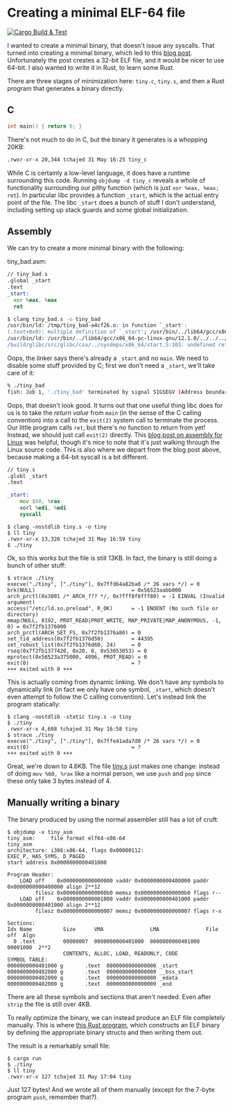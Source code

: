 # Creating a minimal ELF-64 file

[![Cargo Build & Test](https://github.com/tchajed/minimal-elf/actions/workflows/build.yml/badge.svg)](https://github.com/tchajed/minimal-elf/actions/workflows/build.yml)

I wanted to create a minimal binary, that doesn't issue any syscalls. That
turned into creating a minimal binary, which led to this [blog
post](https://www.muppetlabs.com/~breadbox/software/tiny/teensy.html).
Unfortunately the post creates a 32-bit ELF file, and it would be nicer to use
64-bit. I also wanted to write it in Rust, to learn some Rust.

There are three stages of minimization here: `tiny.c`, `tiny.s`, and then a Rust
program that generates a binary directly.

## C

```c
int main() { return 0; }
```

There's not much to do in C, but the binary it generates is a whopping 20KB:

```sh
.rwxr-xr-x 20,344 tchajed 31 May 16:25 tiny_c
```

While C is certainly a low-level language, it does have a runtime surrounding
this code. Running `objdump -d tiny_c` reveals a whole of functionality
surrounding our pithy function (which is just `xor %eax, %eax; ret`). In
particular libc provides a function `_start`, which is the actual entry point of
the file. The libc `_start` does a bunch of stuff I don't understand, including
setting up stack guards and some global initialization.

## Assembly

We can try to create a more minimal binary with the following:

tiny_bad.asm:

```asm
// tiny_bad.s
.global _start
.text
_start:
  xor %eax, %eax
  ret
```

```sh
$ clang tiny_bad.s -o tiny_bad
/usr/bin/ld: /tmp/tiny_bad-a4cf26.o: in function `_start':
(.text+0x0): multiple definition of `_start'; /usr/bin/../lib64/gcc/x86_64-pc-linux-gnu/12.1.0/../../../../lib64/Scrt1.o:/build/glibc/src/glibc/csu/../sysdeps/x86_64/start.S:57: first defined here
/usr/bin/ld: /usr/bin/../lib64/gcc/x86_64-pc-linux-gnu/12.1.0/../../../../lib64/Scrt1.o: in function `_start':
/build/glibc/src/glibc/csu/../sysdeps/x86_64/start.S:103: undefined reference to `main'
```

Oops, the linker says there's already a `_start` and no `main`. We need to disable some
stuff provided by C; first we don't need a `_start`, we'll take care of it:

```sh
% ./tiny_bad
fish: Job 1, './tiny_bad' terminated by signal SIGSEGV (Address boundary error)
```

Oops, that doesn't look good. It turns out that one useful thing libc does for
us is to take the _return value_ from `main` (in the sense of the C calling
convention) into a call to the `exit(2)` system call to terminate the process.
Our little program calls `ret`, but there's no function to return from yet!
Instead, we should just call `exit(2)` directly. This [blog post on assembly for
Linux](https://www.cs.fsu.edu/~langley/CNT5605/2017-Summer/assembly-example/assembly.html)
was helpful, though it's nice to note that it's just walking through the Linux
source code. This is also where we depart from the blog post above, because
making a 64-bit syscall is a bit different.

```asm
// tiny.s
.globl _start
.text

_start:
	mov $60, %rax
	xorl %edi, %edi
	syscall
```

```
$ clang -nostdlib tiny.s -o tiny
$ ll tiny
.rwxr-xr-x 13,320 tchajed 31 May 16:59 tiny
$ ./tiny
```

Ok, so this works but the file is still 13KB. In fact, the binary is still doing
a bunch of other stuff:

```
$ strace ./tiny
execve("./tiny", ["./tiny"], 0x7ffd64a82ba0 /* 26 vars */) = 0
brk(NULL)                               = 0x56523aabb000
arch_prctl(0x3001 /* ARCH_??? */, 0x7fff8f6fff80) = -1 EINVAL (Invalid argument)
access("/etc/ld.so.preload", R_OK)      = -1 ENOENT (No such file or directory)
mmap(NULL, 8192, PROT_READ|PROT_WRITE, MAP_PRIVATE|MAP_ANONYMOUS, -1, 0) = 0x7f2fb1376000
arch_prctl(ARCH_SET_FS, 0x7f2fb1376a80) = 0
set_tid_address(0x7f2fb1376d50)         = 44395
set_robust_list(0x7f2fb1376d60, 24)     = 0
rseq(0x7f2fb1377420, 0x20, 0, 0x53053053) = 0
mprotect(0x56523a375000, 4096, PROT_READ) = 0
exit(0)                                 = ?
+++ exited with 0 +++
```

This is actually coming from dynamic linking. We don't have any symbols to
dynamically link (in fact we only have one symbol, `_start`, which doesn't even
attempt to follow the C calling convention). Let's instead link the program statically:

```
$ clang -nostdlib -static tiny.s -o tiny
$ ./tiny
.rwxr-xr-x 4,608 tchajed 31 May 16:58 tiny
$ strace ./tiny
execve("./tiny", ["./tiny"], 0x7ffe41ada7d0 /* 26 vars */) = 0
exit(0)                                 = ?
+++ exited with 0 +++
```

Great, we're down to 4.6KB. The file [tiny.s](tiny.s) just makes one change:
instead of doing `mov %60, %rax` like a normal person, we use `push` and `pop`
since these only take 3 bytes instead of 4.

## Manually writing a binary

The binary produced by using the normal assembler still has a lot of cruft:

```
$ objdump -x tiny_asm
tiny_asm:     file format elf64-x86-64
tiny_asm
architecture: i386:x86-64, flags 0x00000112:
EXEC_P, HAS_SYMS, D_PAGED
start address 0x0000000000401000

Program Header:
    LOAD off    0x0000000000000000 vaddr 0x0000000000400000 paddr 0x0000000000400000 align 2**12
         filesz 0x00000000000000b0 memsz 0x00000000000000b0 flags r--
    LOAD off    0x0000000000001000 vaddr 0x0000000000401000 paddr 0x0000000000401000 align 2**12
         filesz 0x0000000000000007 memsz 0x0000000000000007 flags r-x

Sections:
Idx Name          Size      VMA               LMA               File off  Algn
  0 .text         00000007  0000000000401000  0000000000401000  00001000  2**2
                  CONTENTS, ALLOC, LOAD, READONLY, CODE
SYMBOL TABLE:
0000000000401000 g       .text	0000000000000000 _start
0000000000402000 g       .text	0000000000000000 __bss_start
0000000000402000 g       .text	0000000000000000 _edata
0000000000402000 g       .text	0000000000000000 _end
```

There are all these symbols and sections that aren't needed. Even after `strip`
the file is still over 4KB.

To really optimize the binary, we can instead produce an ELF file completely
manually. This is where [this Rust program](src/main.rs), which constructs an
ELF binary by defining the appropriate binary structs and then writing them out.

The result is a remarkably small file:

```
$ cargo run
$ ./tiny
$ ll tiny
.rwxr-xr-x 127 tchajed 31 May 17:04 tiny
```

Just 127 bytes! And we wrote all of them manually (except for the 7-byte
program `push`, remember that?).
